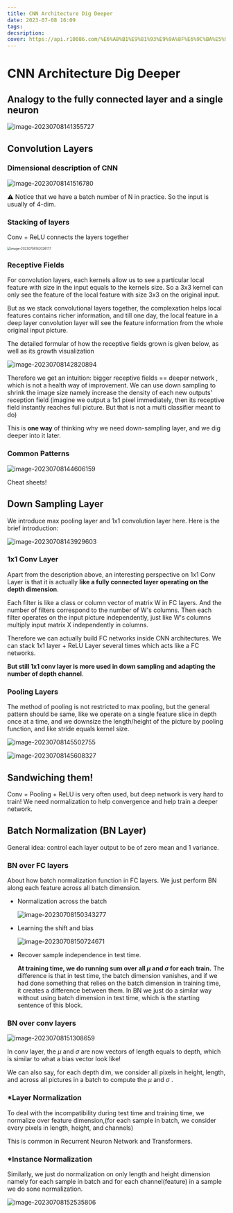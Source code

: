 ```yaml
---
title: CNN Architecture Dig Deeper
date: 2023-07-08 16:09
tags: 
decsription:
cover: https://api.r10086.com/%E6%A8%B1%E9%81%93%E9%9A%8F%E6%9C%BA%E5%9B%BE%E7%89%87api%E6%8E%A5%E5%8F%A3.php?%E5%9B%BE%E7%89%87%E7%B3%BB%E5%88%97=%E5%8A%A8%E6%BC%AB%E7%BB%BC%E5%90%882
---
```


# CNN Architecture Dig Deeper

## Analogy to the fully connected layer and a single neuron


![image-20230708141355727](https://s2.loli.net/2023/07/08/LTd3aOkxEieXwHl.png)



## Convolution Layers

### Dimensional description of CNN



![image-20230708141516780](https://s2.loli.net/2023/07/08/9F37ATuX2esMcvn.png)

 :warning: Notice that we have a batch number of N in practice. So the input is usually of 4-dim.

### Stacking of layers 

Conv + ReLU connects the layers together

<img src="https://s2.loli.net/2023/07/08/DnWIsxASKYiJch6.png" alt="image-20230708142026177" style="zoom: 50%;" />

### Receptive Fields

For convolution layers, each kernels allow us to see a particular local feature with size in the input equals to the kernels size. So a 3x3 kernel can only see the feature of the local feature with size 3x3 on the original input. 

But as we stack convolutional layers together, the complexation helps local features contains richer information, and till one day, the local feature in a deep layer convolution layer will see the feature information from the whole original input picture.

The detailed formular of how the receptive fields grown is given below, as well as its growth visualization

![image-20230708142820894](https://s2.loli.net/2023/07/08/AUTVZymFO1RCHlq.png)

Therefore we get an intuition: bigger receptive fields == deeper network , which is not a health way of improvement. We can use down sampling to shrink the image size namely increase the density of each new outputs' reception field (imagine we output a 1x1 pixel immediately, then its receptive field instantly reaches full picture. But that is not a multi classifier meant to do)

This is **one way** of thinking why we need down-sampling layer, and we dig deeper into it later.

### Common Patterns

![image-20230708144606159](https://s2.loli.net/2023/07/08/tkHquGfYolSbJ2m.png)

Cheat sheets!



## Down Sampling Layer

We introduce max pooling layer and 1x1 convolution layer here. Here is the brief introduction:

![image-20230708143929603](https://s2.loli.net/2023/07/08/vr25S9WHcEgezyk.png)

### 1x1 Conv Layer

Apart from the description above, an interesting perspective on 1x1 Conv Layer is that it is actually **like a fully connected layer operating on the depth dimension**.

Each filter is like a class or column vector of matrix W in FC layers. And the number of filters correspond to the number of W's columns. Then each filter operates on the input picture independently, just like W's columns multiply input matrix X independently in columns.

Therefore we can actually build FC networks inside CNN architectures. We can stack 1x1 layer + ReLU Layer several times which acts like a FC networks.

**But still 1x1 conv layer is more used in down sampling and adapting the number of depth channel**. 

### Pooling Layers

The method of pooling is not restricted to max pooling, but the general pattern should be same, like we operate on a single feature slice in depth once at a time, and we downsize the length/height of the picture by pooling function, and like stride equals kernel size.

![image-20230708145502755](https://s2.loli.net/2023/07/08/A1csWbUfqPjiXOV.png)

![image-20230708145608327](https://s2.loli.net/2023/07/08/GNgqvlfeamB1wFd.png)

 

## Sandwiching them!

Conv + Pooling + ReLU is very often used, but deep network is very hard to train!  We need normalization to help convergence and help train a deeper network.



## Batch Normalization (BN Layer)

General idea: control each layer output to be of zero mean and 1 variance. 

### BN over FC layers

About how batch normalization function in FC layers. We just perform BN along each feature across all batch dimension.

- Normalization across the batch

  ![image-20230708150343277](https://s2.loli.net/2023/07/08/cvQDLfWS3qz6jHd.png)

- Learning the shift and bias

  ![image-20230708150724671](https://s2.loli.net/2023/07/08/qrxjRKuFo9OYCLB.png)

- Recover sample independence in test time.

  **At training time, we do running sum over all $\mu$ and $\sigma$ for each train.** The difference is that in test time, the batch dimension vanishes, and if we had done something that relies on the batch dimension in training time, it creates a difference between them. In BN we just do a similar way without using batch dimension in test time,  which is the starting sentence of this block.

### BN over conv layers

![image-20230708151308659](https://s2.loli.net/2023/07/08/uHxw48DIPXF97bV.png)

In conv layer, the $\mu$ and $\sigma$ are now vectors of length equals to depth, which is similar to what a bias vector look like!

We can also say, for each depth dim, we consider all pixels in height, length, and across all pictures in a batch to compute the $\mu$ and $\sigma$ .

### *Layer Normalization

To deal with the incompatibility during test time and training time, we normalize over feature dimension,(for each sample in batch, we consider every pixels in length, height, and channels)

This is common in Recurrent Neuron Network and Transformers.

### *Instance Normalization

Similarly, we just do normalization on only length and height dimension namely for each sample in batch and for each channel(feature) in a sample we do sone normalization.

![image-20230708152535806](https://s2.loli.net/2023/07/08/H9mcMpjSPnLebt5.png)


